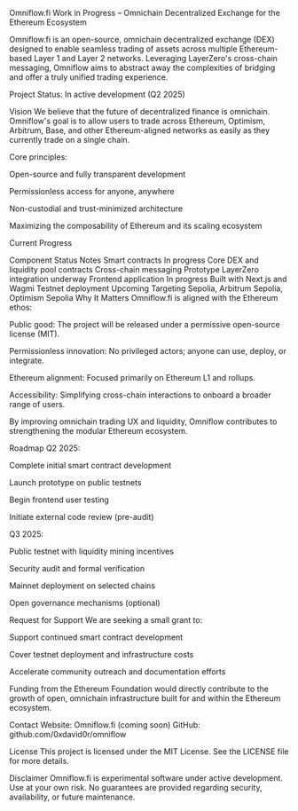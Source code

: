 Omniflow.fi
Work in Progress – Omnichain Decentralized Exchange for the Ethereum Ecosystem

Omniflow.fi is an open-source, omnichain decentralized exchange (DEX) designed to enable seamless trading of assets across multiple Ethereum-based Layer 1 and Layer 2 networks.
Leveraging LayerZero's cross-chain messaging, Omniflow aims to abstract away the complexities of bridging and offer a truly unified trading experience.

Project Status: In active development (Q2 2025)

Vision
We believe that the future of decentralized finance is omnichain.
Omniflow's goal is to allow users to trade across Ethereum, Optimism, Arbitrum, Base, and other Ethereum-aligned networks as easily as they currently trade on a single chain.

Core principles:

Open-source and fully transparent development

Permissionless access for anyone, anywhere

Non-custodial and trust-minimized architecture

Maximizing the composability of Ethereum and its scaling ecosystem

Current Progress

Component	Status	Notes
Smart contracts	In progress	Core DEX and liquidity pool contracts
Cross-chain messaging	Prototype	LayerZero integration underway
Frontend application	In progress	Built with Next.js and Wagmi
Testnet deployment	Upcoming	Targeting Sepolia, Arbitrum Sepolia, Optimism Sepolia
Why It Matters
Omniflow.fi is aligned with the Ethereum ethos:

Public good: The project will be released under a permissive open-source license (MIT).

Permissionless innovation: No privileged actors; anyone can use, deploy, or integrate.

Ethereum alignment: Focused primarily on Ethereum L1 and rollups.

Accessibility: Simplifying cross-chain interactions to onboard a broader range of users.

By improving omnichain trading UX and liquidity, Omniflow contributes to strengthening the modular Ethereum ecosystem.

Roadmap
Q2 2025:

Complete initial smart contract development

Launch prototype on public testnets

Begin frontend user testing

Initiate external code review (pre-audit)

Q3 2025:

Public testnet with liquidity mining incentives

Security audit and formal verification

Mainnet deployment on selected chains

Open governance mechanisms (optional)

Request for Support
We are seeking a small grant to:

Support continued smart contract development

Cover testnet deployment and infrastructure costs

Accelerate community outreach and documentation efforts

Funding from the Ethereum Foundation would directly contribute to the growth of open, omnichain infrastructure built for and within the Ethereum ecosystem.

Contact
Website: Omniflow.fi (coming soon)
GitHub: github.com/0xdavid0r/omniflow

License
This project is licensed under the MIT License.
See the LICENSE file for more details.

Disclaimer
Omniflow.fi is experimental software under active development.
Use at your own risk. No guarantees are provided regarding security, availability, or future maintenance.

